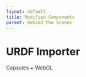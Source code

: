 ```yaml
---
layout: default
title: Modified Components
parent: Behind the Scenes
---
```



# URDF Importer

Capsules + WebGL